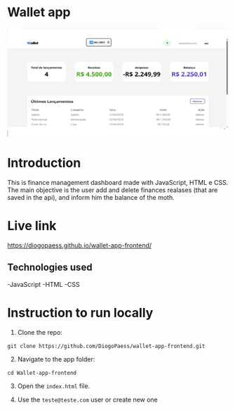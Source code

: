 # Wallet app

<img src="https://github.com/DiogoPaess/wallet-app-frontend/blob/main/src/img/print%20wallet.png" alt="Wallet preview" height="248" width="678">

# Introduction

This is finance management dashboard made with JavaScript, HTML e CSS. The main objective is the user add and delete finances realases (that are saved in the api), and inform him the balance of the moth.

# Live link

https://diogopaess.github.io/wallet-app-frontend/

## Technologies used

-JavaScript
-HTML
-CSS

# Instruction to run locally

1. Clone the repo:

```
git clone https://github.com/DiogoPaess/wallet-app-frontend.git
```

2. Navigate to the app folder:

```
cd Wallet-app-frontend
```

3. Open the `index.html` file.

4. Use the `teste@teste.com` user or create new one
